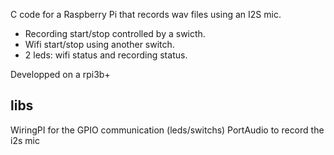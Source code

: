 C code for a Raspberry Pi that records wav files using an I2S mic.
- Recording start/stop controlled by a swicth.
- Wifi start/stop using another switch.
- 2 leds: wifi status and recording status.

Developped on a rpi3b+

## libs

WiringPI for the GPIO communication (leds/switchs)
PortAudio to record the i2s mic
